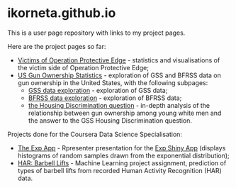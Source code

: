 ikorneta.github.io
==================

This is a user page repository with links to my project pages.

Here are the project pages so far:

* [Victims of Operation Protective Edge](http://ikorneta.github.io/protedge/) - statistics and visualisations of the victim side of Operation Protective Edge;
* [US Gun Ownership Statistics](http://ikorneta.github.io/gunstats/) - exploration of GSS and BFRSS data on gun ownership in the United States, with the following subpages:
  * [GSS data exploration](http://ikorneta.github.io/gunstats/pages/expgss.html) - exploration of GSS data;
  * [BFRSS data exploration](http://ikorneta.github.io/gunstats/pages/expbrfss.html) - exploration of BFRSS data;
  * [the Housing Discrimination question](http://ikorneta.github.io/gunstats/pages/housdisc.html) - in-depth analysis of the relationship between gun ownership among young white men and the answer to the GSS Housing Discrimination question.


Projects done for the Coursera Data Science Specialisation:

* [The Exp App](http://ikorneta.github.io/datasciencecoursera/PresExpApp/ExpAppPres.html) - Rpresenter presentation for the [Exp Shiny App](http://ikorneta.shinyapps.io/ExpApp/) (displays histograms of random samples drawn from the exponential distribution);
* [HAR: Barbell Lifts](http://ikorneta.github.io/datasciencecoursera/barbell/barbell.html) - Machine Learning project assignment, prediction of types of barbell lifts from recorded Human Activity Recognition (HAR) data.
